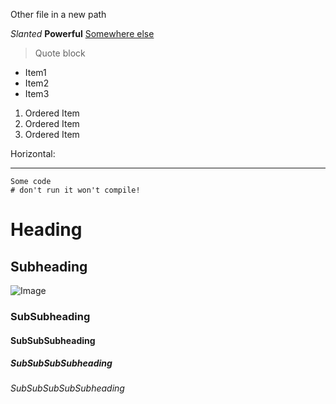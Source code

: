 Other file in a new path

*Slanted*
**Powerful**
[Somewhere else](/index.md)


> Quote block


* Item1
* Item2
* Item3

1. Ordered Item
2. Ordered Item
3. Ordered Item

Horizontal:

---

```
Some code
# don't run it won't compile!
```

# Heading

## Subheading

![Image](https://cdn.pixabay.com/photo/2015/10/16/20/24/fractal-991757_1280.jpg)

### SubSubheading

#### SubSubSubheading

##### SubSubSubSubheading

###### SubSubSubSubSubheading

